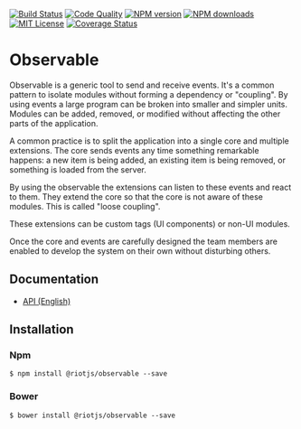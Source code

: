 [![Build Status][travis-image]][travis-url]
[![Code Quality][codeclimate-image]][codeclimate-url]
[![NPM version][npm-version-image]][npm-url]
[![NPM downloads][npm-downloads-image]][npm-url]
[![MIT License][license-image]][license-url]
[![Coverage Status][coverage-image]][coverage-url]

# Observable

Observable is a generic tool to send and receive events. It's a common pattern to isolate modules without forming a dependency or "coupling". By using events a large program can be broken into smaller and simpler units. Modules can be added, removed, or modified without affecting the other parts of the application.

A common practice is to split the application into a single core and multiple extensions. The core sends events any time something remarkable happens: a new item is being added, an existing item is being removed, or something is loaded from the server.

By using the observable the extensions can listen to these events and react to them. They extend the core so that the core is not aware of these modules. This is called "loose coupling".

These extensions can be custom tags (UI components) or non-UI modules.

Once the core and events are carefully designed the team members are enabled to develop the system on their own without disturbing others.

## Documentation

- [API (English)](doc/)

## Installation

### Npm

`$ npm install @riotjs/observable --save`

### Bower

`$ bower install @riotjs/observable --save`

[travis-image]:https://img.shields.io/travis/riot/observable.svg?style=flat-square
[travis-url]:https://travis-ci.org/riot/observable

[license-image]:http://img.shields.io/badge/license-MIT-000000.svg?style=flat-square
[license-url]:LICENSE.txt

[npm-version-image]:http://img.shields.io/npm/v/@riotjs/observable.svg?style=flat-square
[npm-downloads-image]:http://img.shields.io/npm/dm/@riotjs/observable.svg?style=flat-square
[npm-url]:https://npmjs.org/package/@riotjs/observable

[coverage-image]:https://img.shields.io/coveralls/riot/observable/master.svg?style=flat-square
[coverage-url]:https://coveralls.io/r/riot/observable/?branch=master

[codeclimate-image]:https://img.shields.io/codeclimate/github/riot/observable.svg?style=flat-square
[codeclimate-url]:https://codeclimate.com/github/riot/observable
